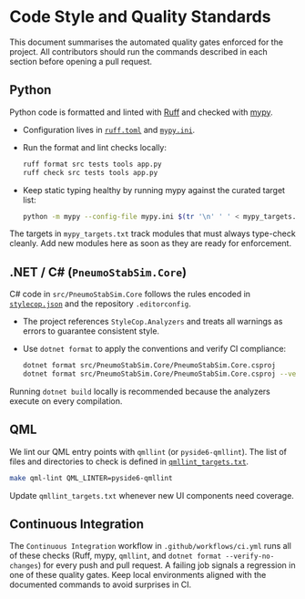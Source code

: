 # Code Style and Quality Standards

This document summarises the automated quality gates enforced for the project.
All contributors should run the commands described in each section before
opening a pull request.

## Python

Python code is formatted and linted with [Ruff](https://docs.astral.sh/ruff/) and
checked with [mypy](https://mypy-lang.org/).

- Configuration lives in [`ruff.toml`](../ruff.toml) and [`mypy.ini`](../mypy.ini).
- Run the format and lint checks locally:

  ```bash
  ruff format src tests tools app.py
  ruff check src tests tools app.py
  ```

- Keep static typing healthy by running mypy against the curated target list:

  ```bash
  python -m mypy --config-file mypy.ini $(tr '\n' ' ' < mypy_targets.txt)
  ```

The targets in `mypy_targets.txt` track modules that must always type-check
cleanly. Add new modules here as soon as they are ready for enforcement.

## .NET / C# (`PneumoStabSim.Core`)

C# code in `src/PneumoStabSim.Core` follows the rules encoded in
[`stylecop.json`](../src/PneumoStabSim.Core/stylecop.json) and the repository
`.editorconfig`.

- The project references `StyleCop.Analyzers` and treats all warnings as errors
  to guarantee consistent style.
- Use `dotnet format` to apply the conventions and verify CI compliance:

  ```bash
  dotnet format src/PneumoStabSim.Core/PneumoStabSim.Core.csproj
  dotnet format src/PneumoStabSim.Core/PneumoStabSim.Core.csproj --verify-no-changes --severity error
  ```

Running `dotnet build` locally is recommended because the analyzers execute
on every compilation.

## QML

We lint our QML entry points with `qmllint` (or `pyside6-qmllint`). The list of
files and directories to check is defined in
[`qmllint_targets.txt`](../qmllint_targets.txt).

```bash
make qml-lint QML_LINTER=pyside6-qmllint
```

Update `qmllint_targets.txt` whenever new UI components need coverage.

## Continuous Integration

The `Continuous Integration` workflow in `.github/workflows/ci.yml` runs all of
these checks (Ruff, mypy, `qmllint`, and `dotnet format --verify-no-changes`)
for every push and pull request. A failing job signals a regression in one of
these quality gates. Keep local environments aligned with the documented
commands to avoid surprises in CI.
